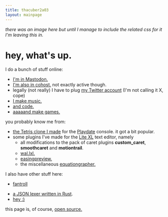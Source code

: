 ```yaml
---
title: thacuber2a03
layout: mainpage
---
```


_there was an image here but until I manage to include the related css for it I'm leaving this in._

hey, what's up.
===========================================================================

I do a bunch of stuff online:

- <a rel="me" href="https://mastodon.gamedev.place/@thacuber2a03">I'm in Mastodon.</a>
- [I'm also in cohost.](https://cohost.org/thacuber2a03) not exactly
  active though.
- legally (not really) I have to plug [my Twitter account](https://twitter.com/thacuber2a03) (I'm not calling it X, cope)
- [I make music.](https://youtube.com/@thacuber2a03)
- [and code.](https://github.com/thacuber2a03)
- [aaaaand make games.](https://thacuber.itch.io)

you probably know me from:

- [the Tetris clone I made](https://github.com/thacuber2a03/Blockdate)
  for the [Playdate](https://play.date) console. it got a bit popular.
- some plugins I\'ve made for the [Lite
    XL](https://github.com/lite-xl/lite-xl) text editor, namely
    - all modifications to the pack of caret plugins
      **custom\_caret**, **smoothcaret** and **motiontrail**.
    - [wal.lxl.](https://github.com/thacuber2a03/wal.lxl)
    - [easingpreview.](https://github.com/thacuber2a03/lite-xl-easingpreview)
    - the miscellaneous
      [equationgrapher.](https://github.com/thacuber2a03/equationgrapher)

I also have other stuff here:

- [fantroll](/fantroll)
<!-- - [fireworks](/fireworks), a small unofficial WASM-4 demo written in Rust. -->
- [a JSON lexer written in Rust](/jsonlexer).
- [hey :)](/hey)

this page is, of course, [open
source.](https://github.com/thacuber2a03/thacuber2a03.github.io)
